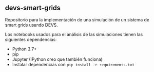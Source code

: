 ## devs-smart-grids

Repositorio para la implementación de una simulación de un sistema de smart grids usando DEVS.

Los notebooks usados para el análisis de las simulaciones tienen las siguientes dependencias:
- Python 3.7+
- pip
- Jupyter (IPython creo que también funciona)
- Instalar dependencias con ```pip install -r requirements.txt``` 


